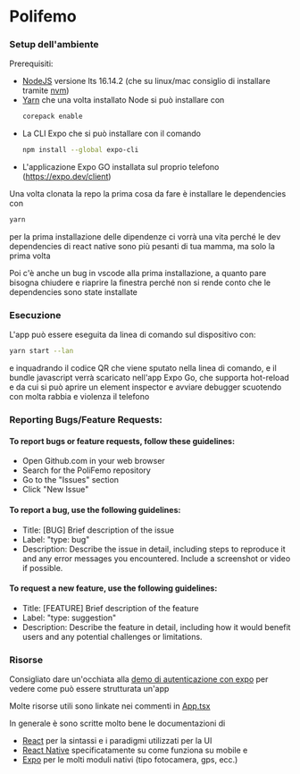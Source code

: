 # Polifemo

### Setup dell'ambiente

Prerequisiti:

- [NodeJS](http://nodejs.org/) versione lts 16.14.2 (che su linux/mac consiglio di installare
  tramite [nvm](https://github.com/nvm-sh/nvm))
- [Yarn](https://yarnpkg.com) che una volta installato Node si può installare con
  ```sh
  corepack enable
  ```
- La CLI Expo che si può installare con il comando
  ```sh
  npm install --global expo-cli
  ```
- L'applicazione Expo GO installata sul proprio telefono (https://expo.dev/client)

Una volta clonata la repo la prima cosa da fare è installare le dependencies con

```sh
yarn
```

per la prima installazione delle dipendenze ci vorrà una vita perché le dev dependencies di react native sono più
pesanti di tua mamma, ma solo la prima volta

Poi c'è anche un bug in vscode alla prima installazione, a quanto pare bisogna chiudere e riaprire
la finestra perché non si rende conto che le dependencies sono state installate

### Esecuzione

L'app può essere eseguita da linea di comando sul dispositivo con:

```sh
yarn start --lan
```

e inquadrando il codice QR che viene sputato nella linea di comando, e il bundle javascript verrà
scaricato nell'app Expo Go, che supporta hot-reload e da cui si può aprire un element inspector e
avviare debugger scuotendo con molta rabbia e violenza il telefono

### Reporting Bugs/Feature Requests:
#### To report bugs or feature requests, follow these guidelines:
- Open Github.com in your web browser
- Search for the PoliFemo repository
- Go to the "Issues" section
- Click "New Issue"

#### To report a bug, use the following guidelines:
- Title: [BUG] Brief description of the issue
- Label: "type: bug"
- Description: Describe the issue in detail, including steps to reproduce it and any error messages you encountered. Include a screenshot or video if possible.

#### To request a new feature, use the following guidelines:
- Title: [FEATURE] Brief description of the feature
- Label: "type: suggestion"
- Description: Describe the feature in detail, including how it would benefit users and any potential challenges or limitations.


### Risorse

Consigliato dare un'occhiata alla [demo di autenticazione con expo](https://github.com/toto04/poliauth-expo-demo)
per vedere come può essere strutturata un'app

Molte risorse utili sono linkate nei commenti in [App.tsx](App.tsx)

In generale è sono scritte molto bene le documentazioni di

- [React](https://it.reactjs.org/docs/getting-started.html)
  per la sintassi e i paradigmi utilizzati per la UI
- [React Native](https://reactnative.dev/docs/getting-started)
  specificatamente su come funziona su mobile e
- [Expo](https://docs.expo.dev) per le molti moduli nativi
  (tipo fotocamera, gps, ecc.)
